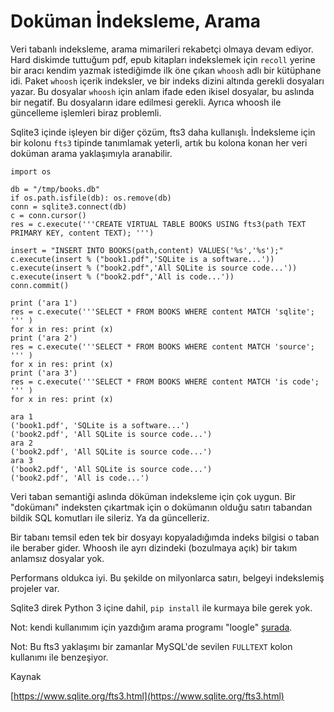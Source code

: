 # Doküman İndeksleme, Arama

Veri tabanlı indeksleme, arama mimarileri rekabetçi olmaya devam
ediyor. Hard diskimde tuttuğum pdf, epub kitapları indekslemek için
`recoll` yerine bir aracı kendim yazmak istediğimde ilk öne çıkan
`whoosh` adlı bir kütüphane idi. Paket `whoosh` içerik indeksler, ve
bir indeks dizini altında gerekli dosyaları yazar. Bu dosyalar
`whoosh` için anlam ifade eden ikisel dosyalar, bu aslında bir
negatif. Bu dosyaların idare edilmesi gerekli. Ayrıca whoosh ile
güncelleme işlemleri biraz problemli.

Sqlite3 içinde işleyen bir diğer çözüm, fts3 daha
kullanışlı. İndeksleme için bir kolonu `fts3` tipinde tanımlamak
yeterli, artık bu kolona konan her veri doküman arama yaklaşımıyla
aranabilir.

 
```
import os

db = "/tmp/books.db"
if os.path.isfile(db): os.remove(db)
conn = sqlite3.connect(db)
c = conn.cursor()
res = c.execute('''CREATE VIRTUAL TABLE BOOKS USING fts3(path TEXT PRIMARY KEY, content TEXT); ''')
```

```
insert = "INSERT INTO BOOKS(path,content) VALUES('%s','%s');"
c.execute(insert % ("book1.pdf",'SQLite is a software...'))
c.execute(insert % ("book2.pdf",'All SQLite is source code...'))
c.execute(insert % ("book2.pdf",'All is code...'))
conn.commit()
```

```
print ('ara 1')
res = c.execute('''SELECT * FROM BOOKS WHERE content MATCH 'sqlite'; ''' )
for x in res: print (x)
print ('ara 2')
res = c.execute('''SELECT * FROM BOOKS WHERE content MATCH 'source'; ''' )
for x in res: print (x)
print ('ara 3')
res = c.execute('''SELECT * FROM BOOKS WHERE content MATCH 'is code'; ''' )
for x in res: print (x)
```

```
ara 1
('book1.pdf', 'SQLite is a software...')
('book2.pdf', 'All SQLite is source code...')
ara 2
('book2.pdf', 'All SQLite is source code...')
ara 3
('book2.pdf', 'All SQLite is source code...')
('book2.pdf', 'All is code...')
```

Veri taban semantiği aslında döküman indeksleme için çok uygun. Bir
"dokümanı" indeksten çıkartmak için o dokümanın olduğu satırı tabandan
bildik SQL komutları ile sileriz. Ya da güncelleriz.

Bir tabanı temsil eden tek bir dosyayı kopyaladığımda indeks bilgisi o
taban ile beraber gider. Whoosh ile ayrı dizindeki (bozulmaya açık)
bir takım anlamsız  dosyalar yok.

Performans oldukca iyi. Bu şekilde on milyonlarca satırı, belgeyi
indekslemiş projeler var.

Sqlite3 direk Python 3 içine dahil, `pip install` ile kurmaya bile gerek yok.

Not: kendi kullanımım için yazdığım arama programı "loogle"
[şurada](https://github.com/burakbayramli/kod/tree/master/loogle).

Not: Bu fts3 yaklaşımı bir zamanlar MySQL'de sevilen `FULLTEXT`
kolon kullanımı ile benzeşiyor.


Kaynak

[https://www.sqlite.org/fts3.html](https://www.sqlite.org/fts3.html)


